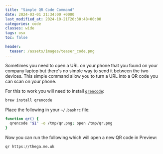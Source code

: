 ```yaml
---
title: "Simple QR Code Command"
date: 2024-03-01 21:34:00 +0000
last_modified_at: 2024-10-21T20:30:48+00:00
categories: code
classes: wide
tags: osx
toc: false

header:
  teaser: /assets/images/teaser_code.png
---
```


Sometimes you need to open a URL on your phone that you found on your company laptop but there's no simple way to send it between the two devices.
This simple command allow you to turn a URL into a QR code you can scan on your phone.

For this to work you will need to install [`qrencode`](https://formulae.brew.sh/formula/qrencode):

```sh
brew install qrencode
```

Place the following in your `~/.bashrc` file:

```sh
function qr() {
  qrencode "$1" -o /tmp/qr.png; open /tmp/qr.png
}
```

Now you can run the following which will open a new QR code in Preview:

```sh
qr https://thega.me.uk
```
